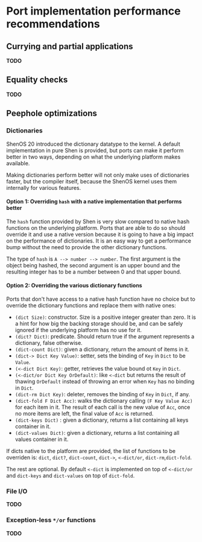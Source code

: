 # Port implementation performance recommendations

## Currying and partial applications

**TODO**

## Equality checks

**TODO**

## Peephole optimizations

### Dictionaries

ShenOS 20 introduced the dictionary datatype to the kernel. A default implementation in pure Shen is provided, but ports can make it perform better in two ways, depending on what the underlying platform makes available.

Making dictionaries perform better will not only make uses of dictionaries faster, but the compiler itself, because the ShenOS kernel uses them internally for various features.

#### Option 1: Overriding `hash` with a native implementation that performs better

The `hash` function provided by Shen is very slow compared to native hash functions on the underlying platform. Ports that are able to do so should override it and use a native version because it is going to have a big impact on the performance of dictionaries. It is an easy way to get a performance bump without the need to provide the other dictionary functions.

The type of `hash` is `A --> number --> number`. The first argument is the object being hashed, the second argument is an upper bound and the resulting integer has to be a number between 0 and that upper bound.

#### Option 2: Overriding the various dictionary functions

Ports that don't have access to a native hash function have no choice but to override the dictionary functions and replace them with native ones:

- `(dict Size)`: constructor. Size is a positive integer greater than zero. It is a hint for how big the backing storage should be, and can be safely ignored if the underlying platform has no use for it.
- `(dict? Dict)`: predicate. Should return true if the argument represents a dictionary, false otherwise.
- `(dict-count Dict)`: given a dictionary, return the amount of items in it.
- `(dict-> Dict Key Value)`: setter, sets the binding of `Key` in `Dict` to be `Value`.
- `(<-dict Dict Key)`: getter, retrieves the value bound ot `Key` in `Dict`.
- `(<-dict/or Dict Key OrDefault)`: like `<-dict` but returns the result of thawing `OrDefault` instead of throwing an error when `Key` has no binding in `Dict`.
- `(dict-rm Dict Key)`: deleter, removes the binding of `Key` in `Dict`, if any.
- `(dict-fold F Dict Acc)`: walks the dictionary calling `(F Key Value Acc)` for each item in it. The result of each call is the new value of `Acc`, once no more items are left, the final value of `Acc` is returned.
- `(dict-keys Dict)` : given a dictionary, returns  a list containing all keys container in it.
- `(dict-values Dict)`: given a dictionary, returns  a list containing all values container in it.

If dicts native to the platform are provided, the list of functions to be overriden is: `dict`, `dict?`, `dict-count`, `dict->`, `<-dict/or`, `dict-rm`,`dict-fold`.

The rest are optional. By default `<-dict` is implemented on top of `<-dict/or` and `dict-keys` and `dict-values` on top of `dict-fold`. 

### File I/O

**TODO**

### Exception-less `*/or` functions

**TODO**

